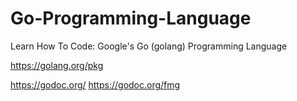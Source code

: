 # Go-Programming-Language
Learn How To Code: Google's Go (golang) Programming Language

https://golang.org/pkg

https://godoc.org/<pkg-name>
https://godoc.org/fmg
